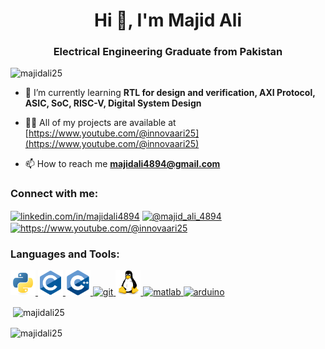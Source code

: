 <h1 align="center">Hi 👋, I'm Majid Ali</h1>
<h3 align="center">Electrical Engineering Graduate from Pakistan</h3>

<p align="left"> <img src="https://komarev.com/ghpvc/?username=majidali25&label=Profile%20views&color=0e75b6&style=flat" alt="majidali25" /> </p>

- 🌱 I’m currently learning **RTL for design and verification, AXI Protocol, ASIC, SoC, RISC-V, Digital System Design**

- 👨‍💻 All of my projects are available at [https://www.youtube.com/@innovaari25](https://www.youtube.com/@innovaari25)

- 📫 How to reach me **majidali4894@gmail.com**

<h3 align="left">Connect with me:</h3>
<p align="left">
<a href="https://linkedin.com/in/linkedin.com/in/majidali4894" target="blank"><img align="center" src="https://raw.githubusercontent.com/rahuldkjain/github-profile-readme-generator/master/src/images/icons/Social/linked-in-alt.svg" alt="linkedin.com/in/majidali4894" height="30" width="40" /></a>
<a href="https://instagram.com/@majid_ali_4894" target="blank"><img align="center" src="https://raw.githubusercontent.com/rahuldkjain/github-profile-readme-generator/master/src/images/icons/Social/instagram.svg" alt="@majid_ali_4894" height="30" width="40" /></a>
<a href="https://www.youtube.com/c/https://www.youtube.com/@innovaari25" target="blank"><img align="center" src="https://raw.githubusercontent.com/rahuldkjain/github-profile-readme-generator/master/src/images/icons/Social/youtube.svg" alt="https://www.youtube.com/@innovaari25" height="30" width="40" /></a>
</p>

<h3 align="left">Languages and Tools:</h3>
<p align="left">
    <a href="https://www.python.org" target="_blank" rel="noreferrer"> <img src="https://raw.githubusercontent.com/devicons/devicon/master/icons/python/python-original.svg" alt="python" width="40" height="40"/> </a> 
    <a href="https://www.cprogramming.com/" target="_blank" rel="noreferrer"> <img src="https://raw.githubusercontent.com/devicons/devicon/master/icons/c/c-original.svg" alt="c" width="40" height="40"/> </a> 
    <a href="https://www.w3schools.com/cpp/" target="_blank" rel="noreferrer"> <img src="https://raw.githubusercontent.com/devicons/devicon/master/icons/cplusplus/cplusplus-original.svg" alt="cplusplus" width="40" height="40"/> </a> 
    <a href="https://git-scm.com/" target="_blank" rel="noreferrer"> <img src="https://www.vectorlogo.zone/logos/git-scm/git-scm-icon.svg" alt="git" width="40" height="40"/> </a> 
    <a href="https://www.linux.org/" target="_blank" rel="noreferrer"> <img src="https://raw.githubusercontent.com/devicons/devicon/master/icons/linux/linux-original.svg" alt="linux" width="40" height="40"/> </a> 
    <a href="https://www.mathworks.com/" target="_blank" rel="noreferrer"> <img src="https://upload.wikimedia.org/wikipedia/commons/2/21/Matlab_Logo.png" alt="matlab" width="40" height="40"/> </a> 
    <a href="https://www.arduino.cc/" target="_blank" rel="noreferrer"> <img src="https://cdn.worldvectorlogo.com/logos/arduino-1.svg" alt="arduino" width="40" height="40"/> </a> 
</p>

<p>&nbsp;<img align="center" src="https://github-readme-stats.vercel.app/api?username=majidali25&show_icons=true&locale=en" alt="majidali25" /></p>

<p><img align="center" src="https://github-readme-streak-stats.herokuapp.com/?user=majidali25&" alt="majidali25" /></p>
